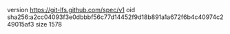 version https://git-lfs.github.com/spec/v1
oid sha256:a2cc04093f3e0dbbbf56c77d14452f9d18b891a1a672f6b4c40974c249015af3
size 1578
